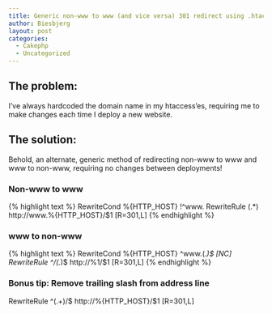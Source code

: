```yaml
---
title: Generic non-www to www (and vice versa) 301 redirect using .htaccess
author: Biesbjerg
layout: post
categories:
  - Cakephp
  - Uncategorized
---
```

## The problem:

I&#8217;ve always hardcoded the domain name in my htaccess&#8217;es, requiring me to make changes each time I deploy a new website.

## The solution:

Behold, an alternate, generic method of redirecting non-www to www and www to non-www, requiring no changes between deployments!

### Non-www to www

{% highlight text %}
RewriteCond %{HTTP_HOST} !^www\.
RewriteRule (.*) http://www.%{HTTP_HOST}/$1 [R=301,L]
{% endhighlight %}

### www to non-www

{% highlight text %}
RewriteCond %{HTTP_HOST} ^www\.(.*)$ [NC]
RewriteRule ^/(.*)$ http://%1/$1 [R=301,L]
{% endhighlight %}

### Bonus tip: Remove trailing slash from address line

RewriteRule ^(.+)/$ http://%{HTTP_HOST}/$1 [R=301,L]
